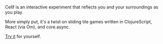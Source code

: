 Cellf is an interactive experiment that reflects you and your surroundings as
you play.

More simply put, it's a twist on sliding tile games written in ClojureScript,
React (via Om), and core.async.

[Try it](http://oxism.com/cellf) for yourself.
